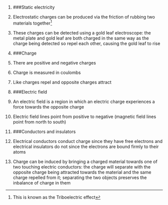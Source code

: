 1. ###Static electricity
 1. Electrostatic charges can be produced via the friction of rubbing two materials together[^triboelectric]
 2. These charges can be detected using a gold leaf electroscope: the metal plate and gold leaf are both charged in the same way as the charge being detected so repel each other, causing the gold leaf to rise

2. ###Charge
 1. There are positive and negative charges
 2. Charge is measured in coulombs
 3. Like charges repel and opposite charges attract

3. ###Electric field
 1. An electric field is a region in which an electric charge experiences a force towards the opposite charge
 2. Electric field lines point from positive to negative (magnetic field lines point from north to south)

4. ###Conductors and insulators
 1. Electrical conductors conduct charge since they have free electrons and electrical insulators do not since the electrons are bound firmly to their atoms
 2. Charge can be induced by bringing a charged material towards one of two touching electric conductors: the charge will separate with the opposite charge being attracted towards the material and the same charge repelled from it; separating the two objects preserves the inbalance of charge in them



[^triboelectric]: This is known as the Triboelectric effect
